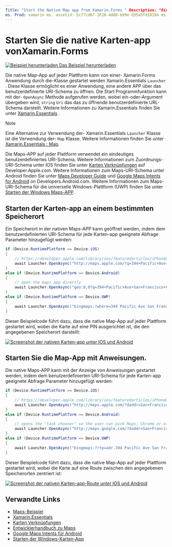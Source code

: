```yaml
---
Title: "Start the Native Map app from Xamarin.Forms " Description: "die native Maps-APP auf jeder Plattform kann von einer- Xamarin.Forms Anwendung durch die Start Programm Klasse gestartet werden Xamarin.Essentials ."
ms. Prod: xamarin ms. assetid: 5cf7cd67-3F20-4d80-b99e-d35a5fd1019a ms. Technology: xamarin-Forms Author: davidbritch ms. Author: dabritch ms. Date: 10/30/2019 NO-LOC: [ Xamarin.Forms , Xamarin.Essentials ]
---
```


# <a name="launch-the-native-map-app-from-xamarinforms"></a>Starten Sie die native Karten-app vonXamarin.Forms

[![Beispiel herunterladen](~/media/shared/download.png) Das Beispiel herunterladen](https://docs.microsoft.com/samples/xamarin/xamarin-forms-samples/workingwithmaps)

Die native Map-App auf jeder Plattform kann von einer- Xamarin.Forms Anwendung durch die-Klasse gestartet werden Xamarin.Essentials `Launcher` . Diese Klasse ermöglicht es einer Anwendung, eine andere APP über das benutzerdefinierte URI-Schema zu öffnen. Die Start Programmfunktion kann mit der- `OpenAsync` Methode aufgerufen werden, wobei ein-oder-Argument übergeben wird, `string` `Uri` das das zu öffnende benutzerdefinierte URL-Schema darstellt. Weitere Informationen zu Xamarin.Essentials finden Sie unter [Xamarin.Essentials](~/essentials/index.md?context=xamarin/xamarin-forms) .

> [!NOTE]
> Eine Alternative zur Verwendung der- Xamarin.Essentials `Launcher` Klasse ist die Verwendung der- `Map` Klasse. Weitere Informationen finden Sie unter [ Xamarin.Essentials : Map](~/essentials/maps.md?context=xamarin/xamarin-forms).

Die Maps-APP auf jeder Plattform verwendet ein eindeutiges benutzerdefiniertes URI-Schema. Weitere Informationen zum Zuordnungs-URI-Schema unter IOS finden Sie unter [Karten Verknüpfungen](https://developer.apple.com/library/archive/featuredarticles/iPhoneURLScheme_Reference/MapLinks/MapLinks.html) auf Developer.Apple.com. Weitere Informationen zum Maps-URI-Schema unter Android finden Sie unter [Maps Developer Guide](https://developer.android.com/guide/components/intents-common.html#Maps) und [Google Maps Intents for Android](https://developers.google.com/maps/documentation/urls/android-intents) on Developers.Android.com. Weitere Informationen zum Maps-URI-Schema für die universelle Windows-Plattform (UWP) finden Sie unter [Starten der Windows Maps-APP](/windows/uwp/launch-resume/launch-maps-app).

## <a name="launch-the-map-app-at-a-specific-location"></a>Starten der Karten-app an einem bestimmten Speicherort

Ein Speicherort in der nativen Maps-APP kann geöffnet werden, indem dem benutzerdefinierten URI-Schema für jede Karten-app geeignete Abfrage Parameter hinzugefügt werden:

```csharp
if (Device.RuntimePlatform == Device.iOS)
{
    // https://developer.apple.com/library/ios/featuredarticles/iPhoneURLScheme_Reference/MapLinks/MapLinks.html
    await Launcher.OpenAsync("http://maps.apple.com/?q=394+Pacific+Ave+San+Francisco+CA");
}
else if (Device.RuntimePlatform == Device.Android)
{
    // open the maps app directly
    await Launcher.OpenAsync("geo:0,0?q=394+Pacific+Ave+San+Francisco+CA");
}
else if (Device.RuntimePlatform == Device.UWP)
{
    await Launcher.OpenAsync("bingmaps:?where=394 Pacific Ave San Francisco CA");
}
```

Dieser Beispielcode führt dazu, dass die native Map-App auf jeder Plattform gestartet wird, wobei die Karte auf eine PIN ausgerichtet ist, die den angegebenen Speicherort darstellt:

[![Screenshot der nativen Karten-app unter IOS und Android](native-map-app-images/location.png "Native Map-App")](native-map-app-images/location-large.png#lightbox "Native Map-App")

## <a name="launch-the-map-app-with-directions"></a>Starten Sie die Map-App mit Anweisungen.

Die native Maps-APP kann mit der Anzeige von Anweisungen gestartet werden, indem dem benutzerdefinierten URI-Schema für jede Karten-app geeignete Abfrage Parameter hinzugefügt werden:

```csharp
if (Device.RuntimePlatform == Device.iOS)
{
    // https://developer.apple.com/library/ios/featuredarticles/iPhoneURLScheme_Reference/MapLinks/MapLinks.html
    await Launcher.OpenAsync("http://maps.apple.com/?daddr=San+Francisco,+CA&saddr=cupertino");
}
else if (Device.RuntimePlatform == Device.Android)
{
    // opens the 'task chooser' so the user can pick Maps, Chrome or other mapping app
    await Launcher.OpenAsync("http://maps.google.com/?daddr=San+Francisco,+CA&saddr=Mountain+View");
}
else if (Device.RuntimePlatform == Device.UWP)
{
    await Launcher.OpenAsync("bingmaps:?rtp=adr.394 Pacific Ave San Francisco CA~adr.One Microsoft Way Redmond WA 98052");
}
```

Dieser Beispielcode führt dazu, dass die native Map-App auf jeder Plattform gestartet wird, wobei die Karte auf eine Route zwischen den angegebenen Speicherorten zentriert ist:

[![Screenshot der nativen Karten-app-Route unter IOS und Android](native-map-app-images/directions.png "Nativer Karten-app-Directions")](native-map-app-images/directions-large.png#lightbox "Nativer Karten-app-Directions")

## <a name="related-links"></a>Verwandte Links

- [Maps-Beispiel](https://docs.microsoft.com/samples/xamarin/xamarin-forms-samples/workingwithmaps)
- [Xamarin.Essentials](~/essentials/index.md?context=xamarin/xamarin-forms)
- [Karten Verknüpfungen](https://developer.apple.com/library/archive/featuredarticles/iPhoneURLScheme_Reference/MapLinks/MapLinks.html)
- [Entwicklerhandbuch zu Maps](https://developer.android.com/guide/components/intents-common.html#Maps)
- [Google Maps Intents für Android](https://developers.google.com/maps/documentation/)
- [Starten der Windows-Karten-App](/windows/uwp/launch-resume/launch-maps-app)
